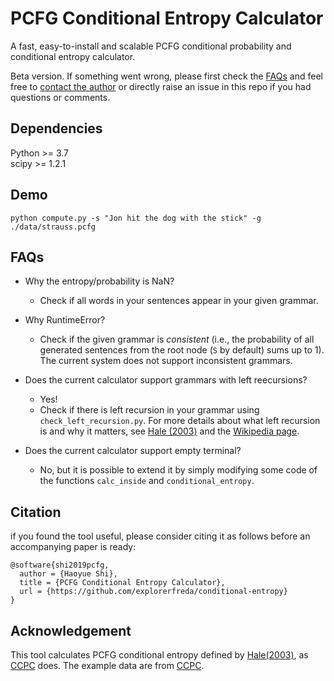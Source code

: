 # PCFG Conditional Entropy Calculator

A fast, easy-to-install and scalable PCFG conditional probability and conditional entropy calculator. 



Beta version. If something went wrong, please first check the [FAQs](#FAQs) and feel free to [contact the author](mailto:freda@ttic.edu) or directly raise an issue in this repo if you had questions or comments. 

## Dependencies
Python >= 3.7 <br>
scipy >= 1.2.1 <br>

## Demo
```
python compute.py -s "Jon hit the dog with the stick" -g ./data/strauss.pcfg
```

## FAQs
- Why the entropy/probability is NaN? <br>
    - Check if all words in your sentences appear in your given grammar. 

- Why RuntimeError? <br>
    - Check if the given grammar is *consistent* (i.e., the probability of all generated sentences from the root node (`S` by default) sums up to 1). The current system does not support inconsistent grammars. 
    
- Does the current calculator support grammars with left reecursions?
    - Yes! 
    - Check if there is left recursion in your grammar using ``check_left_recursion.py``. 
    For more details about what left recursion is and why it matters, see [Hale (2003)](http://www.umiacs.umd.edu/~ymarton/ling849b/hale2003.pdf) and the [Wikipedia page](https://en.wikipedia.org/wiki/Left_recursion). 

- Does the current calculator support empty terminal?
    - No, but it is possible to extend it by simply modifying some code of the functions `calc_inside` and `conditional_entropy`.

## Citation
if you found the tool useful, please consider citing it as follows before an accompanying paper is ready:
```
@software{shi2019pcfg,
  author = {Haoyue Shi},
  title = {PCFG Conditional Entropy Calculator},
  url = {https://github.com/explorerfreda/conditional-entropy}
}
```

## Acknowledgement
This tool calculates PCFG conditional entropy defined by [Hale(2003)](http://www.umiacs.umd.edu/~ymarton/ling849b/hale2003.pdf), as [CCPC](https://github.com/timhunter/ccpc) does. 
The example data are from [CCPC](https://github.com/timhunter/ccpc).
